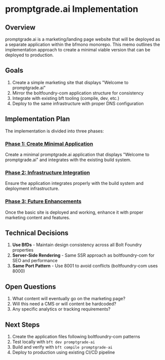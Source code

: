 # promptgrade.ai Implementation

## Overview

promptgrade.ai is a marketing/landing page website that will be deployed as a
separate application within the bfmono monorepo. This memo outlines the
implementation approach to create a minimal viable version that can be deployed
to production.

## Goals

1. Create a simple marketing site that displays "Welcome to promptgrade.ai"
2. Mirror the boltfoundry-com application structure for consistency
3. Integrate with existing bft tooling (compile, dev, etc.)
4. Deploy to the same infrastructure with proper DNS configuration

## Implementation Plan

The implementation is divided into three phases:

### [Phase 1: Create Minimal Application](./phase-1-minimal-application.md)

Create a minimal promptgrade.ai application that displays "Welcome to
promptgrade.ai" and integrates with the existing build system.

### [Phase 2: Infrastructure Integration](./phase-2-infrastructure-integration.md)

Ensure the application integrates properly with the build system and deployment
infrastructure.

### [Phase 3: Future Enhancements](./phase-3-future-enhancements.md)

Once the basic site is deployed and working, enhance it with proper marketing
content and features.

## Technical Decisions

1. **Use BfDs** - Maintain design consistency across all Bolt Foundry properties
2. **Server-Side Rendering** - Same SSR approach as boltfoundry-com for SEO and
   performance
3. **Same Port Pattern** - Use 8001 to avoid conflicts (boltfoundry-com
   uses 8000)

## Open Questions

1. What content will eventually go on the marketing page?
2. Will this need a CMS or will content be hardcoded?
3. Any specific analytics or tracking requirements?

## Next Steps

1. Create the application files following boltfoundry-com patterns
2. Test locally with `bft dev promptgrade-ai`
3. Build and verify with `bft compile promptgrade-ai`
4. Deploy to production using existing CI/CD pipeline
